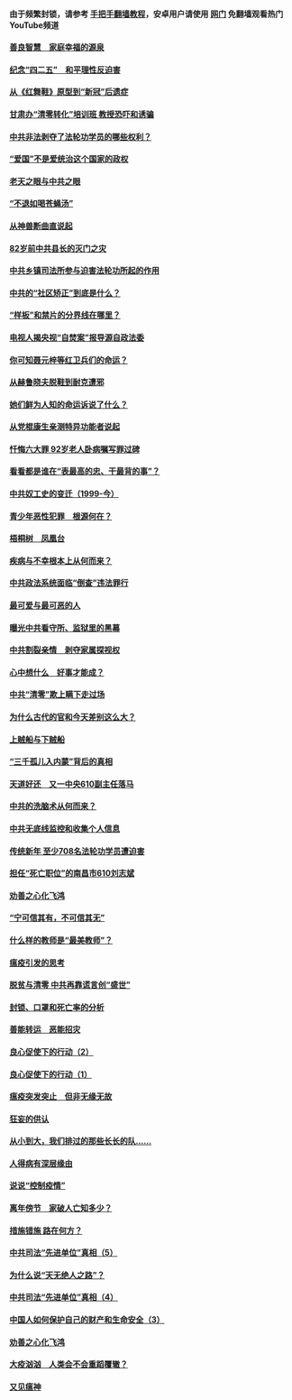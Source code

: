 #### 由于频繁封锁，请参考 [手把手翻墙教程](https://github.com/gfw-breaker/guides/wiki/)，安卓用户请使用 [网门](https://github.com/gfw-breaker/nogfw/blob/master/dl.md?t=04240701) 免翻墙观看热门YouTube频道 

#### [善良智慧　家庭幸福的源泉](../pages/19/423632.md?t=04240701) 

#### [纪念“四二五”　和平理性反迫害](../pages/19/423660.md?t=04240701) 

#### [从《红舞鞋》原型到“新冠”后遗症](../pages/19/423509.md?t=04240701) 

#### [甘肃办“清零转化”培训班 教授恐吓和诱骗](../pages/19/423498.md?t=04240701) 

#### [中共非法剥夺了法轮功学员的哪些权利？](../pages/19/423392.md?t=04240701) 

#### [“爱国”不是爱统治这个国家的政权](../pages/19/423029.md?t=04240701) 

#### [老天之眼与中共之眼](../pages/19/423378.md?t=04240701) 

#### [“不退如喝苍蝇汤”](../pages/19/423287.md?t=04240701) 

#### [从神兽断曲直说起](../pages/19/423201.md?t=04240701) 

#### [82岁前中共县长的灭门之灾](../pages/19/423055.md?t=04240701) 

#### [中共乡镇司法所参与迫害法轮功所起的作用](../pages/19/423064.md?t=04240701) 

#### [中共的“社区矫正”到底是什么？](../pages/19/422870.md?t=04240701) 

#### [“样板”和禁片的分界线在哪里？](../pages/19/422704.md?t=04240701) 

#### [电视人揭央视“自焚案”报导源自政法委](../pages/19/422770.md?t=04240701) 

#### [你可知聂元梓等红卫兵们的命运？](../pages/19/422848.md?t=04240701) 

#### [从赫鲁晓夫脱鞋到耐克遭邪](../pages/19/422826.md?t=04240701) 

#### [她们鲜为人知的命运诉说了什么？](../pages/19/422754.md?t=04240701) 

#### [从党棍康生亲测特异功能者说起](../pages/19/422657.md?t=04240701) 

#### [忏悔六大罪 92岁老人卧病嘱写罪过碑](../pages/19/422750.md?t=04240701) 

#### [看看都是谁在“表最高的忠、干最背的事”？](../pages/19/422703.md?t=04240701) 

#### [中共奴工史的变迁（1999-今）](../pages/19/422656.md?t=04240701) 

#### [青少年恶性犯罪　根源何在？](../pages/19/422449.md?t=04240701) 

#### [梧桐树　凤凰台](../pages/19/422442.md?t=04240701) 

#### [疾病与不幸根本上从何而来？](../pages/19/422438.md?t=04240701) 

#### [中共政法系统面临“倒查”违法罪行](../pages/19/422497.md?t=04240701) 

#### [最可爱与最可恶的人](../pages/19/422448.md?t=04240701) 

#### [曝光中共看守所、监狱里的黑幕](../pages/19/422390.md?t=04240701) 

#### [中共割裂亲情　剥夺家属探视权](../pages/19/422364.md?t=04240701) 

#### [心中想什么　好事才能成？](../pages/19/422318.md?t=04240701) 

#### [中共“清零”欺上瞒下走过场](../pages/19/422306.md?t=04240701) 

#### [为什么古代的官和今天差别这么大？](../pages/19/422228.md?t=04240701) 

#### [上贼船与下贼船](../pages/19/422276.md?t=04240701) 

#### [“三千孤儿入内蒙”背后的真相](../pages/19/422229.md?t=04240701) 

#### [天道好还　又一中央610副主任落马](../pages/19/422155.md?t=04240701) 

#### [中共的洗脑术从何而来？](../pages/19/422154.md?t=04240701) 

#### [中共无底线监控和收集个人信息](../pages/19/422039.md?t=04240701) 

#### [传统新年 至少708名法轮功学员遭迫害](../pages/19/421946.md?t=04240701) 

#### [担任“死亡职位”的南昌市610刘志斌](../pages/19/421957.md?t=04240701) 

#### [劝善之心化飞鸿](../pages/19/421164.md?t=04240701) 

#### [“宁可信其有，不可信其无”](../pages/19/421691.md?t=04240701) 

#### [什么样的教师是“最美教师”？](../pages/19/421755.md?t=04240701) 

#### [瘟疫引发的思考](../pages/19/421594.md?t=04240701) 

#### [脱贫与清零 中共再靠谎言创“盛世”](../pages/19/421590.md?t=04240701) 

#### [封锁、口罩和死亡率的分析](../pages/19/421495.md?t=04240701) 

#### [善能转运　恶能招灾](../pages/19/421334.md?t=04240701) 

#### [良心促使下的行动（2）](../pages/19/421361.md?t=04240701) 

#### [良心促使下的行动（1）](../pages/19/421302.md?t=04240701) 

#### [瘟疫突发突止　但非无缘无故](../pages/19/421281.md?t=04240701) 

#### [狂妄的供认](../pages/19/421199.md?t=04240701) 

#### [从小到大，我们排过的那些长长的队……](../pages/19/421243.md?t=04240701) 

#### [人得病有深层缘由](../pages/19/420864.md?t=04240701) 

#### [说说“控制疫情”](../pages/19/420831.md?t=04240701) 

#### [离年傍节　家破人亡知多少？](../pages/19/420563.md?t=04240701) 

#### [措施错施  路在何方？](../pages/19/420076.md?t=04240701) 

#### [中共司法“先进单位”真相（5）](../pages/19/419453.md?t=04240701) 

#### [为什么说“天无绝人之路”？](../pages/19/419618.md?t=04240701) 

#### [中共司法“先进单位”真相（4）](../pages/19/419452.md?t=04240701) 

#### [中国人如何保护自己的财产和生命安全（3）](../pages/19/419405.md?t=04240701) 

#### [劝善之心化飞鸿](../pages/19/418758.md?t=04240701) 

#### [大疫汹汹　人类会不会重蹈覆辙？](../pages/19/419691.md?t=04240701) 

#### [又见瘟神](../pages/19/419225.md?t=04240701) 

